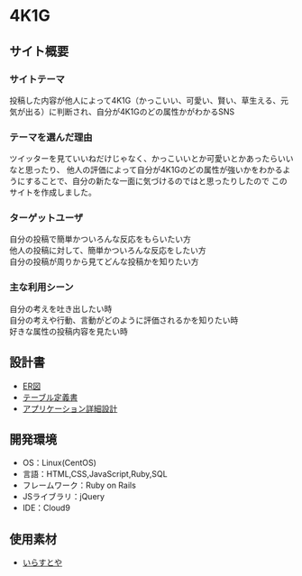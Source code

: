 # 4K1G

## サイト概要
### サイトテーマ
投稿した内容が他人によって4K1G（かっこいい、可愛い、賢い、草生える、元気が出る）に判断され、自分が4K1Gのどの属性かがわかるSNS

### テーマを選んだ理由
ツイッターを見ていいねだけじゃなく、かっこいいとか可愛いとかあったらいいなと思ったり、
他人の評価によって自分が4K1Gのどの属性が強いかをわかるようにすることで、自分の新たな一面に気づけるのではと思ったりしたので
このサイトを作成しました。

### ターゲットユーザ
自分の投稿で簡単かついろんな反応をもらいたい方</br>
他人の投稿に対して、簡単かついろんな反応をしたい方</br>
自分の投稿が周りから見てどんな投稿かを知りたい方

### 主な利用シーン
自分の考えを吐き出したい時</br>
自分の考えや行動、言動がどのように評価されるかを知りたい時</br>
好きな属性の投稿内容を見たい時

## 設計書
- [ER図](https://drive.google.com/file/d/1hAMDpkxm-3i1jM8-HX0xAXEH3d_4knOZ/view?usp=sharing)
- [テーブル定義書](https://docs.google.com/spreadsheets/d/1TXMUAp4HMmk0UPBVFYXoLXbD9Y-foIktEYlzLtKUrxI/edit?usp=sharing)
- [アプリケーション詳細設計](https://docs.google.com/spreadsheets/d/1V6ppdqnPzsioEeq-KlegL8y8V70J9hlaJXhoKAdGBEM/edit?usp=sharing)

## 開発環境
- OS：Linux(CentOS)
- 言語：HTML,CSS,JavaScript,Ruby,SQL
- フレームワーク：Ruby on Rails
- JSライブラリ：jQuery
- IDE：Cloud9

## 使用素材
- [いらすとや](https://www.irasutoya.com/)